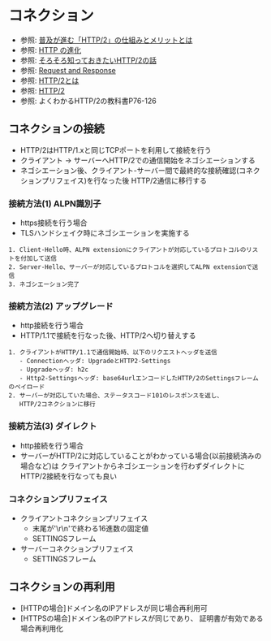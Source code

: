 # コネクション
- 参照: [普及が進む「HTTP/2」の仕組みとメリットとは](https://knowledge.sakura.ad.jp/7734/)
- 参照: [HTTP の進化](https://developer.mozilla.org/ja/docs/Web/HTTP/Basics_of_HTTP/Evolution_of_HTTP)
- 参照: [そろそろ知っておきたいHTTP/2の話](https://qiita.com/mogamin3/items/7698ee3336c70a482843)
- 参照: [Request and Response](https://youtu.be/0cmXVXMdbs8)
- 参照: [HTTP/2とは](https://www.nic.ad.jp/ja/newsletter/No68/0800.html)
- 参照: [HTTP/2](https://hpbn.co/http2/#binary-framing-layer)
- 参照: よくわかるHTTP/2の教科書P76-126

## コネクションの接続
- HTTP/2はHTTP/1.xと同じTCPポートを利用して接続を行う
- クライアント -> サーバーへHTTP/2での通信開始をネゴシエーションする
- ネゴシエーション後、クライアント-サーバー間で最終的な接続確認(コネクションプリフェイス)を行なった後
  HTTP/2通信に移行する

### 接続方法(1) ALPN識別子
- https接続を行う場合
- TLSハンドシェイク時にネゴシエーションを実施する
```
1. Client-Hello時、ALPN extensionにクライアントが対応しているプロトコルのリストを付加して送信
2. Server-Hello、サーバーが対応しているプロトコルを選択してALPN extensionで送信
3. ネゴシエーション完了
```

### 接続方法(2) アップグレード
- http接続を行う場合
- HTTP/1.1で接続を行なった後、HTTP/2へ切り替えする
```
1. クライアントがHTTP/1.1で通信開始時、以下のリクエストヘッダを送信
   - Connectionヘッダ: UpgradeとHTTP2-Settings
   - Upgradeヘッダ: h2c
   - Http2-Settingsヘッダ: base64urlエンコードしたHTTP/2のSettingsフレームのペイロード
2. サーバーが対応していた場合、ステータスコード101のレスポンスを返し、
   HTTP/2コネクションに移行
```

### 接続方法(3) ダイレクト
- http接続を行う場合
- サーバーがHTTP/2に対応していることがわかっている場合(以前接続済みの場合など)は
  クライアントからネゴシエーションを行わずダイレクトにHTTP/2接続を行なっても良い

### コネクションプリフェイス
- クライアントコネクションプリフェイス
  - 末尾が'\r\n'で終わる16進数の固定値
  - SETTINGSフレーム
- サーバーコネクションプリフェイス
  - SETTINGSフレーム

## コネクションの再利用
- [HTTPの場合]ドメイン名のIPアドレスが同じ場合再利用可
- [HTTPSの場合]ドメイン名のIPアドレスが同じであり、 証明書が有効である場合再利用化
